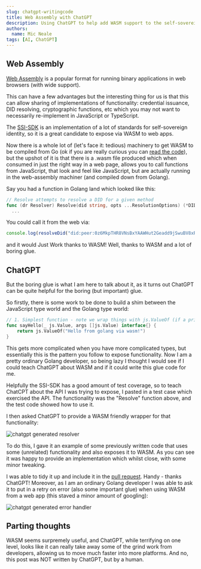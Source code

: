 ```yaml
---
slug: chatgpt-writingcode
title: Web Assembly with ChatGPT
description: Using ChatGPT to help add WASM support to the self-sovereign identity SDK
authors:
  name: Mic Neale
tags: [AI, ChatGPT]
---
```


<head>
  <meta property="og:title" content="Web Assembly with ChatGPT" />
  <meta property="og:url" content='https://developer.tbd.website/blog/chatgpt-writingcode' />
  <meta property="og:image" content="/img/wasm-chatgpt-ssi.png" />
  <meta property="og:description" content="Using ChatGPT to help add WASM support to the self-sovereign identity SDK" />
  <meta name="twitter:card" content="summary" />
  <meta name="twitter:image" content="/img/wasm-chatgpt-ssi.png" />
  <meta name="twitter:site" content="@tbdevs" />
  <meta name="twitter:title" content="Web Assembly with ChatGPT" />
  <meta name="twitter:description" content="Using ChatGPT to help add WASM support to the self-sovereign identity SDK" />
  <link rel="apple-touch-icon" href="https://developer.tbd.website/img/tbd-fav-icon-main.png" />
</head>


## Web Assembly

[Web Assembly](https://webassembly.org/) is a popular format for running binary applications in web browsers (with wide support).

This can have a few advantages but the interesting thing for us is that this can allow sharing of implementations of functionality: credential issuance, DID resolving, cryptographic functions, etc which you may not want to necessarily re-implement in JavaScript or TypeScript.

The [SSI-SDK](https://github.com/TBD54566975/ssi-sdk) is an implementation of a lot of standards for self-sovereign identity, so it is a great candidate to expose via WASM to web apps.

<!--truncate-->

Now there is a whole lot of (let's face it: tedious) machinery to get WASM to be compiled from Go (ok if you are really curious you can [read the code](https://github.com/TBD54566975/ssi-sdk/pull/265/)), but the upshot of it is that there is a .wasm file produced which when consumed in just the right way in a web page, allows you to call functions from JavaScript, that look and feel like JavaScript, but are actually running in the web-assembly machiner (and compiled down from Golang).

Say you had a function in Golang land which looked like this: 

```go
// Resolve attempts to resolve a DID for a given method
func (dr Resolver) Resolve(did string, opts ...ResolutionOptions) (*DIDResolutionResult, error) {
  ...
```

You could call it from the web via:
```javascript
console.log(resolveDid("did:peer:0z6MkpTHR8VNsBxYAAWHut2Geadd9jSwuBV8xRoAnwWsdvktH"));
```

and it would Just Work thanks to WASM! 
Well, thanks to WASM and a lot of boring glue. 


## ChatGPT

But the boring glue is what I am here to talk about it, as it turns out ChatGPT can be quite helpful for the boring (but important) glue. 

So firstly, there is some work to be done to build a shim between the JavaScript type world and the Golang type world: 

```go
// 1. Simplest function - note we wrap things with js.ValueOf (if a primitive you don't technically need to)
func sayHello(_ js.Value, args []js.Value) interface{} {
	return js.ValueOf("Hello from golang via wasm!")
}
```

This gets more complicated when you have more complicated types, but essentially this is the pattern you follow to expose functionality. Now I am a pretty ordinary Golang developer, so being lazy I thought I would see if I could teach ChatGPT about WASM and if it could write this glue code for me. 

Helpfully the SSI-SDK has a good amount of test coverage, so to teach ChatCPT about the API I was trying to expose, I pasted in a test case which exercised the API. The functionality was the "Resolve" function above, and the test code showed how to use it. 

I then asked ChatGPT to provide a WASM friendly wrapper for that functionality:


![chatgpt generated resolver](/img/chatgpt_resolver.png)

To do this, I gave it an example of some previously written code that uses some (unrelated) functionality and also exposes it to WASM. As you can see it was happy to provide an implementation which whilst close, with some minor tweaking. 

I was able to tidy it up and include it in the [pull request](https://github.com/TBD54566975/ssi-sdk/pull/265). Handy - thanks ChatGPT!
Moreover, as I am an ordinary Golang developer I was able to ask it to put in a retry on error (also some important glue) when using WASM from a web app (this staved a minor amount of googling): 


![chatgpt generated error handler](/img/chatgpt_error.png)


## Parting thoughts

WASM seems surpremely useful, and ChatGPT, while terrifying on one level, looks like it can really take away some of the grind work from developers, allowing us to move much faster into more platforms. And no, this post was NOT written by ChatGPT, but by a human.
